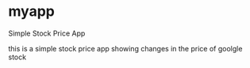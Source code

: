 # myapp
Simple Stock Price App

this is a simple stock price app showing changes in the price of goolgle stock
